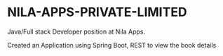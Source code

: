 # NILA-APPS-PRIVATE-LIMITED
Java/Full stack Developer position at Nila Apps.

Created an Application using Spring Boot, REST to view the book details
